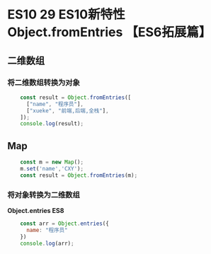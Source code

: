 # ES10 29 ES10新特性 Object.fromEntries 【ES6拓展篇】

## 二维数组

### 将二维数组转换为对象

```js
    const result = Object.fromEntries([
      ["name", "程序员"],
      ["xueke", "前端,后端,全栈"],
    ]);
    console.log(result);
```

## Map

```js
    const m = new Map();
    m.set('name','CXY');
    const result = Object.fromEntries(m);
```

### 将对象转换为二维数组

**Object.entries ES8**

```js
    const arr = Object.entries({
      name: "程序员"
    })
    console.log(arr);
```